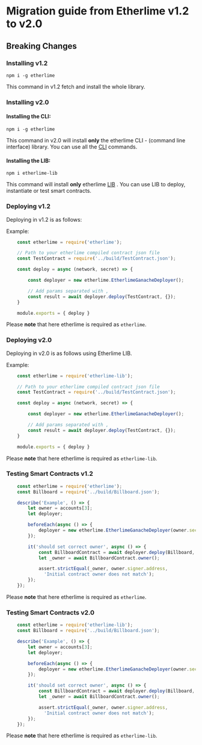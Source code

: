 # Migration guide from Etherlime v1.2 to v2.0

## Breaking Changes

### Installing v1.2

```text
npm i -g etherlime
```
This command in v1.2 fetch and install the whole library.

### Installing v2.0

#### Installing the CLI: 
```text
npm i -g etherlime
```

This command in v2.0 will install **only** the etherlime CLI - (command line interface) library. You can use all the [CLI](https://app.gitbook.com/@etherlime/s/etherlime/developer-documentation/etherlime-cli) commands.


#### Installing the LIB: 
```text
npm i etherlime-lib
```

This command will install **only** etherlime [LIB](https://app.gitbook.com/@etherlime/s/etherlime/developer-documentation/etherlime-library-api) . You can use LIB to deploy, instantiate or test smart contracts.

### Deploying v1.2

Deploying in v1.2 is as follows:

Example:

```javascript
    const etherlime = require('etherlime');

    // Path to your etherlime compiled contract json file
    const TestContract = require('../build/TestContract.json'); 

    const deploy = async (network, secret) => {

        const deployer = new etherlime.EtherlimeGanacheDeployer();

        // Add params separated with ,
        const result = await deployer.deploy(TestContract, {});
    }

    module.exports = { deploy }
```
Please **note** that here etherlime is required as `etherlime`.

### Deploying v2.0

Deploying in v2.0 is as follows using Etherlime LIB.

Example:

```javascript
    const etherlime = require('etherlime-lib');

    // Path to your etherlime compiled contract json file
    const TestContract = require('../build/TestContract.json'); 

    const deploy = async (network, secret) => {

        const deployer = new etherlime.EtherlimeGanacheDeployer();

        // Add params separated with ,
        const result = await deployer.deploy(TestContract, {});
    }

    module.exports = { deploy }
```
Please **note** that here etherlime is required as `etherlime-lib`.


### Testing Smart Contracts v1.2

```javascript
    const etherlime = require('etherlime');
    const Billboard = require('../build/Billboard.json');

    describe('Example', () => {
        let owner = accounts[3];
        let deployer;

        beforeEach(async () => {
            deployer = new etherlime.EtherlimeGanacheDeployer(owner.secretKey);
        });

        it('should set correct owner', async () => {
            const BillboardContract = await deployer.deploy(Billboard, {});
            let _owner = await BillboardContract.owner();

            assert.strictEqual(_owner, owner.signer.address,
              'Initial contract owner does not match');
        });
    });
```
Please **note** that here etherlime is required as `etherlime`.


### Testing Smart Contracts v2.0

```javascript
    const etherlime = require('etherlime-lib');
    const Billboard = require('../build/Billboard.json');

    describe('Example', () => {
        let owner = accounts[3];
        let deployer;

        beforeEach(async () => {
            deployer = new etherlime.EtherlimeGanacheDeployer(owner.secretKey);
        });

        it('should set correct owner', async () => {
            const BillboardContract = await deployer.deploy(Billboard, {});
            let _owner = await BillboardContract.owner();

            assert.strictEqual(_owner, owner.signer.address,
              'Initial contract owner does not match');
        });
    });
```
Please **note** that here etherlime is required as `etherlime-lib`.

